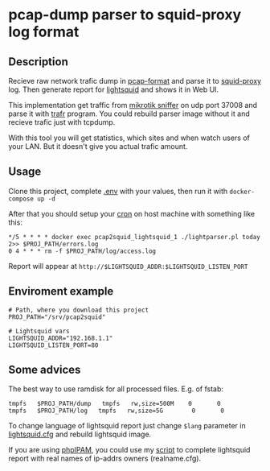 # pcap-dump parser to squid-proxy log format

## Description

Recieve raw network trafic dump in [pcap-format](https://en.wikipedia.org/wiki/Pcap) and parse it to [squid-proxy](http://www.squid-cache.org/) log. Then generate report for [lightsquid](http://lightsquid.sourceforge.net/) and shows it in Web UI.

This implementation get traffic from [mikrotik sniffer](https://wiki.mikrotik.com/wiki/Manual:Tools/Packet_Sniffer) on udp port 37008 and parse it with [trafr](http://www.mikrotik.com/download/trafr.tgz) program. You could rebuild parser image without it and recieve trafic just with tcpdump.

With this tool you will get statistics, which sites and when watch users of your LAN. But it doesn't give you actual trafic amount.

## Usage

Clone this project, complete [.env](.env) with your values, then run it with `docker-compose up -d`

After that you should setup your [cron](https://en.wikipedia.org/wiki/Cron) on host machine with something like this:

```
*/5 * * * * docker exec pcap2squid_lightsquid_1 ./lightparser.pl today 2>> $PROJ_PATH/errors.log
0 4 * * * rm -f $PROJ_PATH/log/access.log
```

Report will appear at `http://$LIGHTSQUID_ADDR:$LIGHTSQUID_LISTEN_PORT`

## Enviroment example

```
# Path, where you download this project
PROJ_PATH="/srv/pcap2squid"

# Lightsquid vars
LIGHTSQUID_ADDR="192.168.1.1"
LIGHTSQUID_LISTEN_PORT=80
```

## Some advices

The best way to use ramdisk for all processed files. E.g. of fstab:

```
tmpfs   $PROJ_PATH/dump   tmpfs   rw,size=500M    0       0
tmpfs   $PROJ_PATH/log   tmpfs   rw,size=5G        0       0
```

To change language of lightsquid report just change `$lang` parameter in [lightsquid.cfg](./lightsquid/lightsquid-1.8/lightsquid.cfg) and rebuild lightsquid image.

If you are using [phpIPAM](https://phpipam.net/), you could use my [script](get-names.py) to complete lightsquid report with real names of ip-addrs owners (realname.cfg).